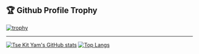 ## 🏆 Github Profile Trophy
[![trophy](https://github-profile-trophy.vercel.app/?username=tsekityam&&column=7&no-bg=true)](https://github.com/ryo-ma/github-profile-trophy)

---

[![Tse Kit Yam's GitHub stats](https://github-readme-stats.vercel.app/api?username=tsekityam)](https://github.com/anuraghazra/github-readme-stats)
[![Top Langs](https://github-readme-stats.vercel.app/api/top-langs/?username=tsekityam&layout=compact&exclude_forks=true)](https://github.com/anuraghazra/github-readme-stats)

